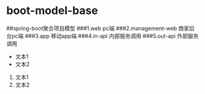# boot-model-base
##spring-boot聚合项目模型
###1.web pc端
###2.management-web 商家后台pc端
###3.app 移动app端
###4.in-api 内部服务调用
###5.out-api 外部服务调用


- 文本1
- 文本2
1. 文本1
2. 文本2
